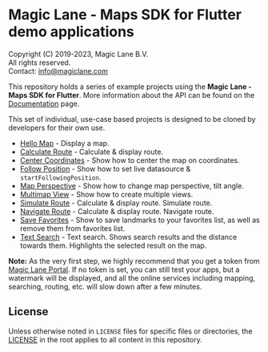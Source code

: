 # Magic Lane - Maps SDK for Flutter demo applications

Copyright (C) 2019-2023, Magic Lane B.V.  
All rights reserved.  
Contact: info@magiclane.com

This repository holds a series of example projects using the **Magic Lane - Maps SDK for Flutter**. More information about the API can be found on the [Documentation](https://developer.magiclane.com/documentation) page.

This set of individual, use-case based projects is designed to be cloned by developers for their own use.

* [Hello Map](hello_map) - Display a map.
* [Calculate Route](calculate_route) - Calculate & display route.
* [Center Coordinates](center_coordinates) - Show how to center the map on coordinates.
* [Follow Position](follow_position) - Show how to set live datasource & `startFollowingPosition`.
* [Map Perspective](map_perspective) - Show how to change map perspective, tilt angle.
* [Multimap View](multiview_map) - Show how to create multiple views.
* [Simulate Route](simulate_route) - Calculate & display route. Simulate route.
* [Navigate Route](navigate_route) - Calculate & display route. Navigate route.
* [Save Favorites](save_favorites) - Show to save landmarks to your favorites list, as well as remove them from favorites list.
* [Text Search](text_search) - Text search. Shows search results and the distance towards them. Highlights the selected result on the map.

**Note:** As the very first step, we highly recommend that you get a token from [Magic Lane Portal](https://developer.magiclane.com/api). If no token is set, you can still test your apps, but a watermark will be displayed, and all the online services including mapping, searching, routing, etc. will slow down after a few minutes.

## License

Unless otherwise noted in `LICENSE` files for specific files or directories, the [LICENSE](LICENSE) in the root applies to all content in this repository.
